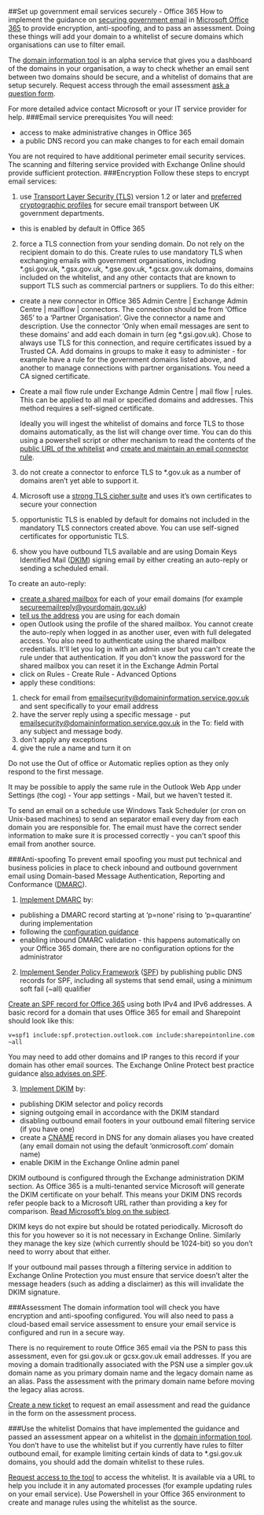 ##Set up government email services securely - Office 365
How to implement the guidance on [securing government email](https://www.gov.uk/guidance/securing-government-email) in [Microsoft Office 365](https://products.office.com/en-gb/government/office-365-web-services-for-government) to provide encryption, anti-spoofing, and to pass an assessment. Doing these things will add your domain to a whitelist of secure domains which organisations can use to filter email.

The [domain information tool](http://domaininformation.service.gov.uk/) is an alpha service that gives you a dashboard of the domains in your organisation, a way to check whether an email sent between two domains should be secure, and a whitelist of domains that are setup securely. Request access through the email assessment [ask a question form](https://emailassurance.zendesk.com/hc/en-us/requests/new?ticket_form_id=130185).

For more detailed advice contact Microsoft or your IT service provider for help.
###Email service prerequisites
You will need:
* access to make administrative changes in Office 365
* a public DNS record you can make changes to for each email domain

You are not required to have additional perimeter email security services. The scanning and filtering service provided with Exchange Online should provide sufficient protection.
###Encryption
Follow these steps to encrypt email services:

1. use [Transport Layer Security (TLS)](https://www.gov.uk/government/publications/email-security-standards/transport-layer-security-tls) version 1.2 or later and [preferred cryptographic profiles](https://www.ncsc.gov.uk/guidance/tls-external-facing-services) for secure email transport between UK government departments.
 * this is enabled by default in Office 365

2. force a TLS connection from your sending domain.
 Do not rely on the recipient domain to do this. Create rules to use mandatory TLS when exchanging emails with government organisations, including *.gsi.gov.uk, *.gsx.gov.uk, *.gse.gov.uk, *.gcsx.gov.uk domains, domains included on the whitelist, and any other contacts that are known to support TLS such as commercial partners or suppliers.  To do this either:
 * create a new connector in Office 365 Admin Centre | Exchange Admin Centre | mailflow | connectors.  The connection should be from ‘Office 365’ to a ‘Partner Organisation’.  Give the connector a name and description. Use the connector ‘Only when email messages are sent to these domains’ and add each domain in turn (eg *.gsi.gov.uk). Chose to always use TLS for this connection, and require certificates issued by a Trusted CA. Add domains in groups to make it easy to administer - for example have a rule for the government domains listed above, and another to manage connections with partner organisations.  You need a CA signed certificate.
 * Create a mail flow rule under Exchange Admin Centre | mail flow | rules. This can be applied to all mail or specified domains and addresses. This method requires a self-signed certificate.

    Ideally you will ingest the whitelist of domains and force TLS to those domains automatically, as the list will change over time.  You can do this using a powershell script or other mechanism to read the contents of the [public URL of the whitelist](https://domaininformation.service.gov.uk/white-list/export?separator=comma) and [create and maintain an email connector rule](https://technet.microsoft.com/en-gb/library/jj200761%28v=exchg.160%29.aspx?f=255&MSPPError=-2147217396).

3. do not create a connector to enforce TLS to *.gov.uk as a number of domains aren’t yet able to support it.

4. Microsoft use a [strong TLS cipher suite](https://technet.microsoft.com/en-gb/library/dn569286.aspx?f=255&MSPPError=-2147217396) and uses it’s own certificates to secure your connection

5. opportunistic TLS is enabled by default for domains not included in the mandatory TLS connectors created above. You can use self-signed certificates for opportunistic TLS.

6. show you have outbound TLS available and are using Domain Keys Identified Mail ([DKIM](https://www.gov.uk/government/publications/email-security-standards/domainkeys-identified-mail-dkim)) signing email by either creating an auto-reply or sending a scheduled email.

To create an auto-reply:

 * [create a shared mailbox](https://technet.microsoft.com/en-gb/library/jj150570(v=exchg.160).aspx) for each of your email domains (for example secureemailreply@yourdomain.gov.uk)
 * [tell us the address](https://emailassurance.zendesk.com/hc/en-us/requests/new?ticket_form_id=130185) you are using for each domain
 * open Outlook using the profile of the shared mailbox. You cannot create the auto-reply when logged in as another user, even with full delegated access. You also need to authenticate using the shared mailbox credentials.  It'll let you log in with an admin user but you can't create the rule under that authentication. If you don't know the password for the shared mailbox you can reset it in the Exchange Admin Portal
 * click on Rules - Create Rule - Advanced Options
 * apply these conditions:
 1. check for email from emailsecurity@domaininformation.service.gov.uk and sent specifically to your email address
 2. have the server reply using a specific message - put emailsecurity@domaininformation.service.gov.uk in the To: field with any subject and message body.
 3. don't apply any exceptions
 4. give the rule a name and turn it on


Do not use the Out of office or Automatic replies option as they only respond to the first message.

It may be possible to apply the same rule in the Outlook Web App under Settings (the cog) - Your app settings - Mail, but we haven't tested it. 

To send an email on a schedule use Windows Task Scheduler (or cron on Unix-based machines) to send an separator email every day from each domain you are responsible for. The email must have the correct sender information to make sure it is processed correctly - you can't spoof this email from another source.

###Anti-spoofing
To prevent email spoofing you must put technical and business policies in place to check inbound and outbound government email using Domain-based Message Authentication, Reporting and Conformance ([DMARC](https://www.gov.uk/government/publications/email-security-standards/domain-based-message-authentication-reporting-and-conformance-dmarc)).

1. [Implement DMARC](https://www.gov.uk/guidance/set-up-government-email-services-securely#create-and-iterate-dmarc-records) by:

 * publishing a DMARC record starting at ‘p=none’ rising to ‘p=quarantine’ during implementation
 * following the [configuration guidance](https://www.gov.uk/guidance/set-up-government-email-services-securely#create-and-iterate-dmarc-records)
 * enabling inbound DMARC validation - this happens automatically on your Office 365 domain, there are no configuration options for the administrator

2. [Implement Sender Policy Framework](https://www.gov.uk/guidance/set-up-government-email-services-securely#create-and-iterate-spf-records) ([SPF](https://www.gov.uk/government/publications/email-security-standards/sender-policy-framework-spf)) by publishing public DNS records for SPF, including all systems that send email, using a minimum soft fail (~all) qualifier

 [Create an SPF record for Office 365](https://support.office.com/en-gb/article/External-Domain-Name-System-records-for-Office-365-c0531a6f-9e25-4f2d-ad0e-a70bfef09ac0?ui=en-US&rs=en-US&ad=US&fromAR=1) using both IPv4 and IPv6 addresses.  A basic record for a domain that uses Office 365 for email and Sharepoint should look like this:
 <pre><code>v=spf1 include:spf.protection.outlook.com include:sharepointonline.com ~all</code></pre>
 You may need to add other domains and IP ranges to this record if your domain has other email sources. The Exchange Online Protect best practice guidance [also advises on SPF](https://technet.microsoft.com/en-gb/library/jj723164(v=exchg.150).aspx).

3. [Implement DKIM](https://www.gov.uk/guidance/set-up-government-email-services-securely#create-and-manage-dkim) by:

 * publishing DKIM selector and policy records 
 * signing outgoing email in accordance with the DKIM standard
 * disabling outbound email footers in your outbound email filtering service (if you have one)
 * create a [CNAME](https://en.wikipedia.org/wiki/CNAME_record) record in DNS for any domain aliases you have created (any email domain not using the default ‘onmicrosoft.com’ domain name)
 * enable DKIM in the Exchange Online admin panel

DKIM outbound is configured through the Exchange administration DKIM section.  As Office 365 is a multi-tenanted service Microsoft will generate the DKIM certificate on your behalf. This means your DKIM DNS records refer people back to a Microsoft URL rather than providing a key for comparison.  [Read Microsoft’s blog on the subject](http://blogs.msdn.com/b/tzink/archive/2015/10/08/manually-hooking-up-dkim-signing-in-office-365.aspx).

DKIM keys do not expire but should be rotated periodically.  Microsoft do this for you however so it is not necessary in Exchange Online. Similarly they manage the key size (which currently should be 1024-bit) so you don’t need to worry about that either.

If your outbound mail passes through a filtering service in addition to Exchange Online Protection you must ensure that service doesn’t alter the message headers (such as adding a disclaimer) as this will invalidate the DKIM signature. 

###Assessment
The domain information tool will check you have encryption and anti-spoofing configured.  You will also need to pass a cloud-based email service assessment to ensure your email service is configured and run in a secure way.

There is no requirement to route Office 365 email via the PSN to pass this assessment, even for gsi.gov.uk or gcsx.gov.uk email addresses. If you are moving a domain traditionally associated with the PSN use a simpler gov.uk domain name as you primary domain name and the legacy domain name as an alias. Pass the assessment with the primary domain name before moving the legacy alias across.

[Create a new ticket](https://emailassurance.zendesk.com/hc/en-us/requests/new?ticket_form_id=134149) to request an email assessment and read the guidance in the form on the assessment process.

###Use the whitelist
Domains that have implemented the guidance and passed an assessment appear on a whitelist in the [domain information tool](http://domaininformation.service.gov.uk/).  You don’t have to use the whitelist but if you currently have rules to filter outbound email, for example limiting certain kinds of data to *.gsi.gov.uk domains, you should add the domain whitelist to these rules.

[Request access to the tool](https://emailassurance.zendesk.com/hc/en-us/requests/new?ticket_form_id=130185) to access the whitelist.  It is available via a URL to help you include it in any automated processes (for example updating rules on your email service).  Use Powershell in your Office 365 environment to create and manage rules using the whitelist as the source.
